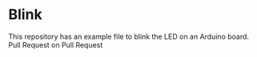 # Blink

This repository has an example file to blink the LED on an Arduino board.
Pull Request on Pull Request
